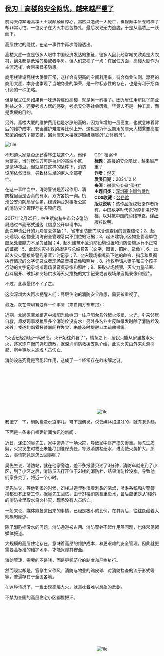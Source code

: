 <!--1734177181000-->
[倪刃｜高楼的安全隐忧，越来越严重了](https://chinadigitaltimes.net/chinese/713983.html)
------

<p>前两天的某地高楼大火视频触目惊心，虽然只造成一人死亡，但视频中呈现的样子却非常可怕。一位女子在大火中苦苦挣扎，最后发现无力逃脱，于是从高楼上一跃而下。</p><p>高层住宅的隐忧，在这一事件中再次隐隐透出。</p><p>高楼大厦一直是很多人眼中中国经济发达的象征，很多人因此经常嘲笑欧美是大农村，到处都是低矮的楼或者平房。但人们忽视了一点：在居住方面，高楼大厦作为主流选择，会带来很多隐患。</p><p>商用楼建设高楼大厦很正常，这样会有更高的空间利用率，符合商业法则。漂亮的商用大厦，本身也体现了当地商业的繁荣，是一种标志性的存在，也是有利于招商引资的一种策略。</p><p>但是居民住房如果也一味选择建设高楼，就是另一码事了。因为居住用房除了商业利益之外，还要考虑人居的感受，考虑安全等社会因素。毕竟人不是一种工具，而是发展的目的。</p><p>另外，高楼大厦的维护费用也是水涨船高的，因为每增加一层高度，也就意味着背后的维护成本、安全维护难度等比例上升。这也是为什么商用的摩天大楼需要高度繁荣的经济才能支撑，因为摩天大楼就是超级烧钱的“立体航母”。</p><p><img decoding="async" src="https://chinadigitaltimes.net/chinese/files/2024/12/image-1734176952742.png" alt="file"></p><div style="width:42%;float:right;padding-left:20px;"><div class="su-spoiler su-spoiler-style-fancy su-spoiler-icon-chevron-circle" data-scroll-offset="0" data-anchor-in-url="no"><div class="su-spoiler-title" tabindex="0" role="button"><span class="su-spoiler-icon"></span>CDT 档案卡</div><div class="su-spoiler-content su-u-clearfix su-u-trim"><strong>标题：</strong>高楼的安全隐忧，越来越严重了<br><strong>作者：</strong><a href="https://chinadigitaltimes.net/space/倪刃" target="_blank">倪刃</a><br><strong>发表日期：</strong>2024.12.14<br><strong>来源：</strong><a href="https://web.archive.org/web/*/https://mp.weixin.qq.com/s/5e6iv352N42yYYF0iMfanw" target="_blank">微信公众号“倪刃”</a><br><strong>主题归类：</strong><a href="https://chinadigitaltimes.net/space/深圳豪宅燃气爆炸" target="_blank">深圳豪宅燃气爆炸</a><br><strong>CDS收藏：</strong><a href="https://chinadigitaltimes.net/space/%E5%85%AC%E6%B0%91%E9%A6%86" target="_blank" rel="noopener">公民馆</a><br><strong>版权说明：</strong>该作品版权归原作者所有。中国数字时代仅对原作进行存档，以对抗中国的网络审查。<a href="https://chinadigitaltimes.net/chinese/copyright">详细版权说明</a>。</div></div></div><p>不知道大家是否还记得林生斌这个人。他作为富豪，当时居住的可是杭州的高端小区，是豪华楼盘。但就是在这样的条件下，消防设施依然很烂，导致林生斌的家人全部死亡。</p><p>在这一事件当中，消防警铃是否起作用、消防栓里面是否真的有水，双方各执一词。杭州公安消防局曾认定，绿城物业对事发公寓的消防安全管理存在多项问题。</p><p>2017年12月25日，林生斌向杭州市公安消防局通过书面形式送达《信息公开申请书》。此次申请公开的九项信息包括：1、省市消防部门联合调查组的调查结论；2、起火建筑小区物业消防安全管理落实不到位的证据；3、起火建筑小区物业管理单位应急处置能力不足的证据；4、起火建筑小区消防设施设置和消防设施运行不正常的证据；5、此起火灾扑救的战评与总结报告（文字、图表、照片、录像）；6、此起火灾火警接处警的录音计时记录；7、火灾现场指挥员下达的命令、指示和贯彻执行情况的文字记录或者现场录音摄录像和照片；8、抢救申请人妻子和三个孩子行动的文字记录或者现场录音摄录像和照片；9、采取火场侦察、灭火力量部署、战斗展开、破拆和火场供水等灭火措施的文字记录或者现场录音摄录像和照片。</p><p>不过，此事最终不了了之。</p><p>这次深圳大火再次提醒人们：高层住宅的消防安全隐患，需要被重视了。</p><p>最近，就在深圳有这样一件事情（来自南方都市报）：</p><p>近期，龙岗区宝龙街道中海阳光橡树园一住户阳台意外起火浓烟、火光，引来邻居自救，却发现事发楼层多个消防栓没有水！另外多名业主反映事发时除了消防栓没水外，楼道的烟雾报警器同样失灵，未能及时提醒业主疏散撤离。</p><p>“火舌已经蹿起一两米高，火开始往外冒了”。情急之下，居民只能从家里接水灭火，逐家逐户敲门通知疏散。据深圳消防救援支队介绍，此次火灾由外来火源引起，所幸事故未造成人员伤亡。</p><p>消防设施究竟是否能起作用，这成了一个经常存在的未解之谜。</p><p><img decoding="async" src="data:image/svg+xml,%3Csvg%20xmlns='http://www.w3.org/2000/svg'%20viewBox='0%200%200%200'%3E%3C/svg%3E" alt="file" data-lazy-src="https://chinadigitaltimes.net/chinese/files/2024/12/image-1734176966805.png"><noscript><img decoding="async" src="https://chinadigitaltimes.net/chinese/files/2024/12/image-1734176966805.png" alt="file"></noscript></p><p>我搜了一下，消防栓没水这事儿，可不是偶发，仅仅媒体报道过的，就有很多起。</p><p>下面是一条来自福建新闻快讯的新闻：</p><p>近日，连江的吴先生，家中遭遇了一场火灾，导致家中财产损失惨重。吴先生质疑，火灾发生时物业未能尽到维保责任，导致消防栓无水，进而使火势扩大。那么，事情究竟是怎么回事呢？</p><p>吴先生说，消防站，就在他家旁边，差不多报警只过了3分钟，消防车就来到了小区，到了小区之后，消防员去打开位于21楼的消防栓，结果消防栓没水，导致他们家多烧了，将近一个小时。</p><p>吴先生说，等他到家的时候，21楼过道里弥漫着刺鼻的浓烟，喷淋系统和火警警报都没有正常工作。据吴先生回忆，由于21楼消防栓里没水，最后应该是从1楼外的消防栓里取水将火扑灭，现场没有人员伤亡。</p><p>一般来说，媒体能报道出来的事情，已经是极小的比例，在其背后，往往隐藏着大规模的隐患。</p><p>除了消防栓没水的问题，消防通道被占用、消防警铃不起作用等问题，也经常见诸媒体报道。</p><p>大规模的高层住宅存在，意味着高昂的维护成本，和更艰难的安全管理，因此就更需要高标准的维护水平，才能保障其安全。</p><p>消防管理，需要的不是钱，而是更规范化的制度和严格执行。</p><p>然而现实却是，官僚主义作风、消防与物业的踢皮球、对消防检查的流于形式等等，普遍存在于全国各地。</p><p>在这种情况下，一旦出现高层大火，就意味着难以想象的悲剧。</p><p>不禁为全国的高层住宅小区都捏把汗。</p><p><img decoding="async" src="data:image/svg+xml,%3Csvg%20xmlns='http://www.w3.org/2000/svg'%20viewBox='0%200%200%200'%3E%3C/svg%3E" alt="file" data-lazy-src="https://chinadigitaltimes.net/chinese/files/2024/12/image-1734176982013.png"><noscript><img decoding="async" src="https://chinadigitaltimes.net/chinese/files/2024/12/image-1734176982013.png" alt="file"></noscript></p><div class="addtoany_share_save_container addtoany_content addtoany_content_bottom"><div class="a2a_kit a2a_kit_size_32 addtoany_list" data-a2a-url="https://chinadigitaltimes.net/chinese/713983.html" data-a2a-title="倪刃｜高楼的安全隐忧，越来越严重了"><a class="a2a_button_facebook" href="https://www.addtoany.com/add_to/facebook?linkurl=https%3A%2F%2Fchinadigitaltimes.net%2Fchinese%2F713983.html&amp;linkname=%E5%80%AA%E5%88%83%EF%BD%9C%E9%AB%98%E6%A5%BC%E7%9A%84%E5%AE%89%E5%85%A8%E9%9A%90%E5%BF%A7%EF%BC%8C%E8%B6%8A%E6%9D%A5%E8%B6%8A%E4%B8%A5%E9%87%8D%E4%BA%86" title="Facebook" rel="nofollow noopener" target="_blank"></a><a class="a2a_button_twitter" href="https://www.addtoany.com/add_to/twitter?linkurl=https%3A%2F%2Fchinadigitaltimes.net%2Fchinese%2F713983.html&amp;linkname=%E5%80%AA%E5%88%83%EF%BD%9C%E9%AB%98%E6%A5%BC%E7%9A%84%E5%AE%89%E5%85%A8%E9%9A%90%E5%BF%A7%EF%BC%8C%E8%B6%8A%E6%9D%A5%E8%B6%8A%E4%B8%A5%E9%87%8D%E4%BA%86" title="Twitter" rel="nofollow noopener" target="_blank"></a><a class="a2a_button_telegram" href="https://www.addtoany.com/add_to/telegram?linkurl=https%3A%2F%2Fchinadigitaltimes.net%2Fchinese%2F713983.html&amp;linkname=%E5%80%AA%E5%88%83%EF%BD%9C%E9%AB%98%E6%A5%BC%E7%9A%84%E5%AE%89%E5%85%A8%E9%9A%90%E5%BF%A7%EF%BC%8C%E8%B6%8A%E6%9D%A5%E8%B6%8A%E4%B8%A5%E9%87%8D%E4%BA%86" title="Telegram" rel="nofollow noopener" target="_blank"></a><a class="a2a_button_reddit" href="https://www.addtoany.com/add_to/reddit?linkurl=https%3A%2F%2Fchinadigitaltimes.net%2Fchinese%2F713983.html&amp;linkname=%E5%80%AA%E5%88%83%EF%BD%9C%E9%AB%98%E6%A5%BC%E7%9A%84%E5%AE%89%E5%85%A8%E9%9A%90%E5%BF%A7%EF%BC%8C%E8%B6%8A%E6%9D%A5%E8%B6%8A%E4%B8%A5%E9%87%8D%E4%BA%86" title="Reddit" rel="nofollow noopener" target="_blank"></a><a class="a2a_button_whatsapp" href="https://www.addtoany.com/add_to/whatsapp?linkurl=https%3A%2F%2Fchinadigitaltimes.net%2Fchinese%2F713983.html&amp;linkname=%E5%80%AA%E5%88%83%EF%BD%9C%E9%AB%98%E6%A5%BC%E7%9A%84%E5%AE%89%E5%85%A8%E9%9A%90%E5%BF%A7%EF%BC%8C%E8%B6%8A%E6%9D%A5%E8%B6%8A%E4%B8%A5%E9%87%8D%E4%BA%86" title="WhatsApp" rel="nofollow noopener" target="_blank"></a><a class="a2a_button_email" href="https://www.addtoany.com/add_to/email?linkurl=https%3A%2F%2Fchinadigitaltimes.net%2Fchinese%2F713983.html&amp;linkname=%E5%80%AA%E5%88%83%EF%BD%9C%E9%AB%98%E6%A5%BC%E7%9A%84%E5%AE%89%E5%85%A8%E9%9A%90%E5%BF%A7%EF%BC%8C%E8%B6%8A%E6%9D%A5%E8%B6%8A%E4%B8%A5%E9%87%8D%E4%BA%86" title="Email" rel="nofollow noopener" target="_blank"></a><a class="a2a_button_copy_link" href="https://www.addtoany.com/add_to/copy_link?linkurl=https%3A%2F%2Fchinadigitaltimes.net%2Fchinese%2F713983.html&amp;linkname=%E5%80%AA%E5%88%83%EF%BD%9C%E9%AB%98%E6%A5%BC%E7%9A%84%E5%AE%89%E5%85%A8%E9%9A%90%E5%BF%A7%EF%BC%8C%E8%B6%8A%E6%9D%A5%E8%B6%8A%E4%B8%A5%E9%87%8D%E4%BA%86" title="Copy Link" rel="nofollow noopener" target="_blank"></a><a class="a2a_dd addtoany_share_save addtoany_share" href="https://www.addtoany.com/share"></a></div></div>
